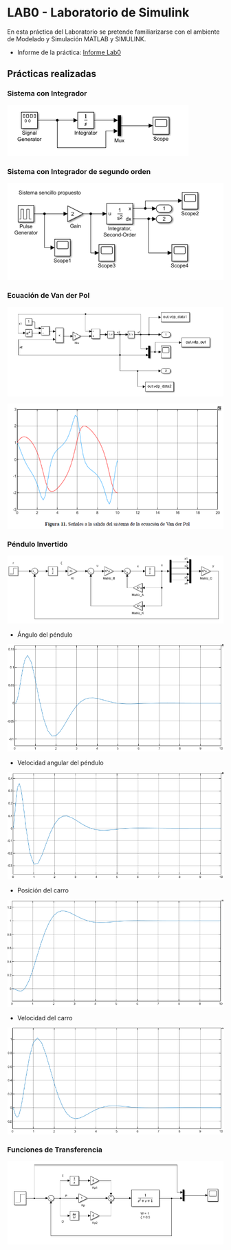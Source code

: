 # LAB0 - Laboratorio de Simulink

En esta práctica del Laboratorio se pretende familiarizarse con el ambiente de
Modelado y Simulación MATLAB y SIMULINK.

- Informe de la práctica: [Informe Lab0](https://doc-08-3c-docstext.googleusercontent.com/export/rs79jpa7t9n4hg04potucpm49c/078d1jmnlfobtr9gcpa2qp16a0/1730938875000/109826783603832800500/109826783603832800500/1cZKeyanoTs5BAHUib7E9lyImzpsUSY0sU9Xgm3x12vg?format=pdf&id=1cZKeyanoTs5BAHUib7E9lyImzpsUSY0sU9Xgm3x12vg&token=AC4w5VgOU-RDmuffX-sh2Vd1cO3US9GVhA:1730938813934&ouid=109826783603832800500&includes_info_params=true&usp=drive_web&cros_files=false&tab=t.0&inspectorResult=%7B%22pc%22:19,%22lplc%22:16%7D&dat=AOBvIb3bX-Pu57TlwJNODawP0DbhPdvUGLVO19IsfW3qpVC3cyVZWmFNGzz87YVw7q1OVTbpQ3iCmLouBbx_sQkbF1_xnpTvhb0UmZNMVZWk7q8iWrOcCpNBQqZCMpJDXNE9VnYPh4PGIVc5qp9wK6GIwd5xf1c2ZiTYKIP0pYD4DijRwVLcqQlnkFMXVck9IEmZ1L9RBiNWm2WH8WhtjnaXIhI7oypdyHISD1avrwldEV4yMqW7dU2GES1hIj41uHSIyhnUwWSibzwUSF2RBqYKveD_8pPhbJuU4B4gec_YNRNZ4WWvAzHD0SqqF7scFCfoVUKYRuVeET3SA8HACEEc0E4jVM19x160jfjOiGSZREDoBGOehc6BZJJgh25hgQ5S5f34FBNqA4ddCImN6NsmMcZih-VKTx82Xv1wVLgtDqWRsjQyLRAZfU-afRH_XVN3oiQi84tqjfyVJW8F3-sK_LlRYTCHi6eJ0Ewsf4gL2t1YlppOE-cNZwrKFVotSWjPq8yQ8TR_2CFWRyJ4KmjfaXPNeTNW_EMqzpUTBEqXkY_mMtrvQEwqDAeaaBdeo-D81nvKCXi4015b4YiZIP57urDiImJsrpe4F52sXbqMDPESL5sdZ-rX3jU759f1FpMFDqDKBhdLT5huHfQVRi0cNNgmaY7HE6IVgExy7cX8hq5a1qcLRs9cqJljJOyn0FAleX6SGcUalTLcyoLmF9zx5b09tqt7puTk5Bj5TT2kVW7P5856O73Md3x2FSF5cIXrrkRZhg6NClKDssyoCDDUhjP8pXvHWTc5RiXkPT-MMujKL2HlKcqG1vRuijrcyfqD0poSuc8F5a2IkXz3uDKZ5nz68U8EAz0mgJDezW0ZzLmmacOSqxADfjmvdE4DMnPB3gkoXmxF3z3J9liNrSxEK-Pk7HwAjz36yk71eejyAR5BxekqjsHIQMkC8A)

## Prácticas realizadas

### Sistema con Integrador

![alt text](./Parte1-Bloques-preprogramados/sistema1.PNG)

### Sistema con Integrador de segundo orden

![alt text](./Parte1-Bloques-preprogramados/sistema2.PNG)

### Ecuación de Van der Pol

![alt text](./Parte2-Envio-de-variables/sistema_ecuacion_van_der_pol.PNG)

![alt text](./Parte2-Envio-de-variables/salida_vdp.PNG)

### Péndulo Invertido

![alt text](../LAB0/Parte3-Pendulo-Invertido/sistema.PNG)

- Ángulo del péndulo

![alt text](../LAB0/Parte3-Pendulo-Invertido/angulo_pendulo.PNG)

- Velocidad angular del péndulo

![alt text](../LAB0/Parte3-Pendulo-Invertido/vel_angular_pendulo.PNG)

- Posición del carro

![alt text](../LAB0/Parte3-Pendulo-Invertido/posicion_carro.PNG)

- Velocidad del carro

![alt text](../LAB0/Parte3-Pendulo-Invertido/velocidad_carro.PNG)

### Funciones de Transferencia

![alt text](../LAB0/Parte4-Funciones-de-transferencia/sistema.PNG)